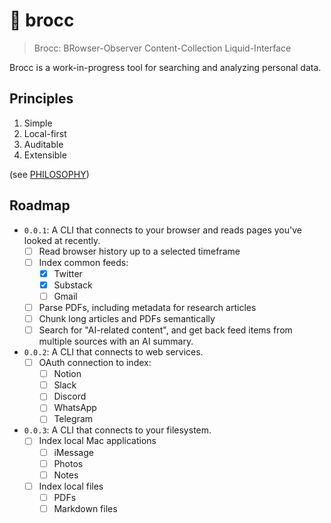 # 🥦 brocc

> Brocc: BRowser-Observer Content-Collection Liquid-Interface

Brocc is a work-in-progress tool for searching and analyzing personal data.

## Principles

1. Simple
2. Local-first
3. Auditable
4. Extensible

(see [PHILOSOPHY](._NOTES/PHILOSOPHY.md))

## Roadmap

- `0.0.1`: A CLI that connects to your browser and reads pages you've looked at recently.
  - [ ] Read browser history up to a selected timeframe
  - [ ] Index common feeds:
    - [x] Twitter
    - [x] Substack
    - [ ] Gmail
  - [ ] Parse PDFs, including metadata for research articles
  - [ ] Chunk long articles and PDFs semantically
  - [ ] Search for "AI-related content", and get back feed items from multiple sources with an AI summary.
- `0.0.2`: A CLI that connects to web services.
  - [ ] OAuth connection to index:
    - [ ] Notion
    - [ ] Slack
    - [ ] Discord
    - [ ] WhatsApp
    - [ ] Telegram
- `0.0.3`: A CLI that connects to your filesystem.
  - [ ] Index local Mac applications
    - [ ] iMessage
    - [ ] Photos
    - [ ] Notes
  - [ ] Index local files
    - [ ] PDFs
    - [ ] Markdown files
